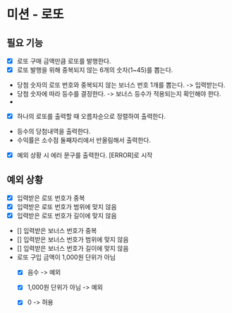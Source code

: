 # 미션 - 로또

## 필요 기능
- [x] 로또 구매 금액만큼 로또를 발행한다.
- [x] 로또 발행을 위해 중복되지 않는 6개의 숫자(1~45)를 뽑는다.
- 당첨 숫자의 로또 번호와 중복되지 않는 보너스 번호 1개를 뽑는다. -> 입력받는다.
- 당첨 숫자에 따라 등수를 결정한다. -> 보너스 등수가 적용되는지 확인해야 한다.
- 
- [x] 하나의 로또를 출력할 때 오름차순으로 정렬하여 출력한다.
- 등수의 당첨내역을 출력한다.
- 수익률은 소수점 둘째자리에서 반올림해서 출력한다.
- [x] 예외 상황 시 에러 문구를 출력한다. [ERROR]로 시작

## 예외 상황
- [x] 입력받은 로또 번호가 중복
- [x] 입력받은 로또 번호가 범위에 맞지 않음
- [x] 입력받은 로또 번호가 길이에 맞지 않음
- [] 입력받은 보너스 번호가 중복
- [] 입력받은 보너스 번호가 범위에 맞지 않음
- [] 입력받은 보너스 번호가 길이에 맞지 않음
- 로또 구입 금액이 1,000원 단위가 아님
  - [x] 음수 -> 예외
  - [x] 1,000원 단위가 아님 -> 예외
  - [x] 0 -> 허용

